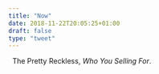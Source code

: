 ```yaml
---
title: "Now"
date: 2018-11-22T20:05:25+01:00
draft: false
type: "tweet"
---
```

<a href="https://itunes.apple.com/fr/album/who-you-selling-for/1147837988" type="application/rss+xml" class="iconfont icon-music" title="rss"></a> &nbsp; The Pretty Reckless, *Who You Selling For*.

